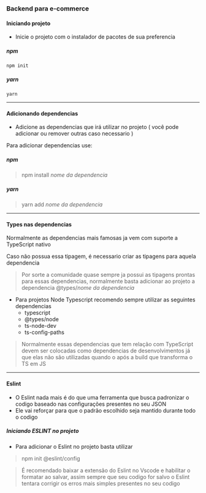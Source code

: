 ### Backend para e-commerce

#### Iniciando projeto

- Inicie o projeto com o instalador de pacotes de sua preferencia

##### npm
```=
npm init
```

##### yarn
```
yarn
```
<hr />

#### Adicionando dependencias

- Adicione as dependencias que irá utilizar no projeto ( você pode adicionar ou remover outras caso necessario )

Para adicionar dependencias use:
##### npm
> npm install *nome da dependencia*

##### yarn
> yarn add *nome da dependencia*

<hr />

#### Types nas dependencias

Normalmente as dependencias mais famosas ja vem com suporte a TypeScript nativo

Caso não possua essa tipagem, é necessario criar as tipagens para aquela dependencia
 
> Por sorte a comunidade quase sempre ja possui as tipagens prontas para essas dependencias, normalmente basta adicionar ao projeto a dependencia @types/*nome da dependencia*


- Para projetos Node Typescript recomendo sempre utilizar as seguintes dependencias
  - typescript
  - @types/node
  - ts-node-dev
  - ts-config-paths

> Normalmente essas dependencias que tem relação com TypeScript devem ser colocadas como dependencias de desenvolvimentos já que elas não são utilizadas quando o após a build que transforma o TS em JS

<hr />

#### Eslint

- O Eslint nada mais é do que uma ferramenta que busca padronizar o codigo baseado nas configurações presentes no seu JSON
- Ele vai reforçar para que o padrão escolhido seja mantido durante todo o codigo

##### Iniciando ESLINT no projeto

- Para adicionar o Eslint no projeto basta utilizar

> npm init @eslint/config

> É recomendado baixar a extensão do Eslint no Vscode e habilitar o formatar ao salvar, assim sempre que seu codigo for salvo o Eslint tentara corrigir os erros mais simples presentes no seu codigo
